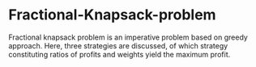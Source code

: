 # Fractional-Knapsack-problem
Fractional knapsack problem is an imperative problem based on greedy approach. Here, three strategies are discussed, of which strategy constituting ratios of profits and weights yield the maximum profit. 
